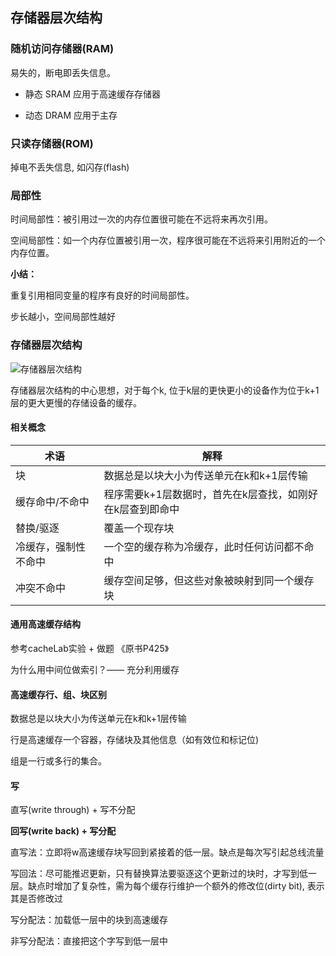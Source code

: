 ## 存储器层次结构

### 随机访问存储器(RAM)

易失的，断电即丢失信息。

* 静态 SRAM     应用于高速缓存存储器

* 动态 DRAM    应用于主存

### 只读存储器(ROM)

掉电不丢失信息, 如闪存(flash)

### 局部性

时间局部性：被引用过一次的内存位置很可能在不远将来再次引用。

空间局部性：如一个内存位置被引用一次，程序很可能在不远将来引用附近的一个内存位置。

**小结：**

重复引用相同变量的程序有良好的时间局部性。

步长越小，空间局部性越好

### 存储器层次结构

![存储器层次结构](C:\Users\pc\Desktop\图片\存储器层次结构.PNG)

存储器层次结构的中心思想，对于每个k, 位于k层的更快更小的设备作为位于k+1层的更大更慢的存储设备的缓存。

#### 相关概念

| 术语 | 解释 |
| ---- | ---- |
|  块    | 数据总是以块大小为传送单元在k和k+1层传输 |
|  缓存命中/不命中    | 程序需要k+1层数据时，首先在k层查找，如刚好在k层查到即命中 |
| 替换/驱逐   | 覆盖一个现存块 |
|  冷缓存，强制性不命中    | 一个空的缓存称为冷缓存，此时任何访问都不命中 |
|  冲突不命中     | 缓存空间足够，但这些对象被映射到同一个缓存块 |

#### 通用高速缓存结构

参考cacheLab实验 + 做题 《原书P425》

为什么用中间位做索引？—— 充分利用缓存

#### 高速缓存行、组、块区别

数据总是以块大小为传送单元在k和k+1层传输

行是高速缓存一个容器，存储块及其他信息（如有效位和标记位)

组是一行或多行的集合。



#### 写

直写(write through) + 写不分配

**回写(write back) + 写分配**

直写法：立即将w高速缓存块写回到紧接着的低一层。缺点是每次写引起总线流量

写回法：尽可能推迟更新，只有替换算法要驱逐这个更新过的块时，才写到低一层。缺点时增加了复杂性，需为每个缓存行维护一个额外的修改位(dirty bit), 表示其是否修改过

写分配法：加载低一层中的块到高速缓存

非写分配法：直接把这个字写到低一层中









